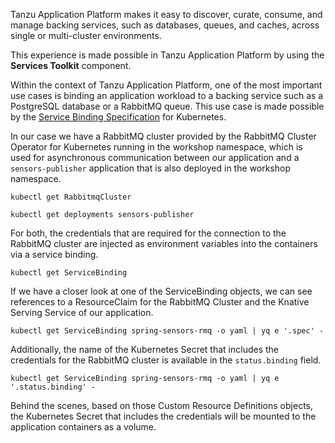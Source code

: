 Tanzu Application Platform makes it easy to discover, curate, consume, and manage backing services, such as databases, queues, and caches, across single or multi-cluster environments. 

This experience is made possible in Tanzu Application Platform by using the **Services Toolkit** component. 

Within the context of Tanzu Application Platform, one of the most important use cases is binding an application workload to a backing service such as a PostgreSQL database or a RabbitMQ queue. 
This use case is made possible by the [Service Binding Specification](https://github.com/k8s-service-bindings/spec) for Kubernetes. 

In our case we have a RabbitMQ cluster provided by the RabbitMQ Cluster Operator for Kubernetes running in the workshop namespace, which is used for asynchronous communication between our application and a ```sensors-publisher``` application that is also deployed in the workshop namespace.
```execute
kubectl get RabbitmqCluster
```
```execute
kubectl get deployments sensors-publisher
```
For both, the credentials that are required for the connection to the RabbitMQ cluster are injected as environment variables into the containers via a service binding.
```execute
kubectl get ServiceBinding
```
If we have a closer look at one of the ServiceBinding objects, we can see references to a ResourceClaim for the RabbitMQ Cluster and the Knative Serving Service of our application.
```execute
kubectl get ServiceBinding spring-sensors-rmq -o yaml | yq e '.spec' -
```
Additionally, the name of the Kubernetes Secret that includes the credentials for the RabbitMQ cluster is available in the `status.binding` field.
```execute
kubectl get ServiceBinding spring-sensors-rmq -o yaml | yq e '.status.binding' -
```
Behind the scenes, based on those Custom Resource Definitions objects, the Kubernetes Secret that includes the credentials will be mounted to the application containers as a volume.
